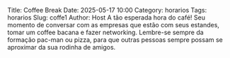 Title: Coffee Break
Date: 2025-05-17 10:00
Category: horarios
Tags: horarios
Slug: coffe1
Author: Host
A tão esperada hora do café! Seu momento de conversar com as empresas que estão com seus estandes, tomar um coffee bacana e fazer networking.
Lembre-se sempre da formação pac-man ou pizza, para que outras pessoas sempre possam se aproximar da sua rodinha de amigos.